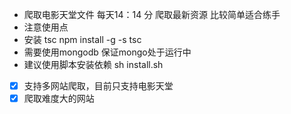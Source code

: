 * 爬取电影天堂文件 每天14：14 分 爬取最新资源 比较简单适合练手
* 注意使用点
* 安装 tsc  npm install -g -s tsc
* 需要使用mongodb 保证mongo处于运行中
* 建议使用脚本安装依赖  sh install.sh


- [x] 支持多网站爬取，目前只支持电影天堂
- [x] 爬取难度大的网站
